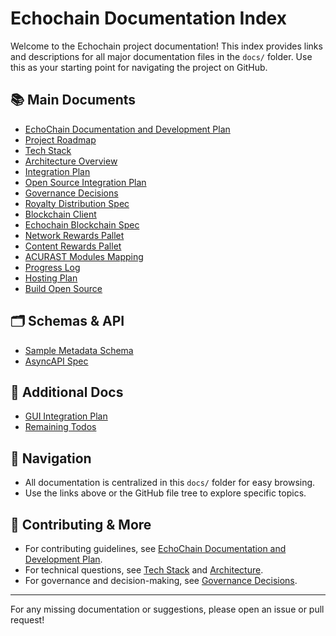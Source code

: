 # Echochain Documentation Index

Welcome to the Echochain project documentation! This index provides links and descriptions for all major documentation files in the `docs/` folder. Use this as your starting point for navigating the project on GitHub.

## 📚 Main Documents

- [EchoChain Documentation and Development Plan](./EchoChain_Documentation_and_Development_Plan.md)
- [Project Roadmap](./../cline_docs/projectRoadmap.md)
- [Tech Stack](./../cline_docs/techStack.md)
- [Architecture Overview](./architecture.md)
- [Integration Plan](./INTEGRATION_PLAN.md)
- [Open Source Integration Plan](./OpenSource_Integration_Plan.md)
- [Governance Decisions](./governance_decisions.md)
- [Royalty Distribution Spec](./royalty_distribution_spec.md)
- [Blockchain Client](./BlockchainClient.md)
- [Echochain Blockchain Spec](./echochain-blockchain.md)
- [Network Rewards Pallet](./network-rewards-pallet.md)
- [Content Rewards Pallet](./content-rewards-pallet.md)
- [ACURAST Modules Mapping](./ACURAST_MODULES_MAPPING.md)
- [Progress Log](./PROGRESS.md)
- [Hosting Plan](./hosting-plan.md)
- [Build Open Source](./build-open-source.md)

## 🗂️ Schemas & API
- [Sample Metadata Schema](./schemas/sample-metadata.schema.json)
- [AsyncAPI Spec](./asyncapi.yaml)

## 📝 Additional Docs
- [GUI Integration Plan](./GUI_Integration_Plan.md)
- [Remaining Todos](./remaining-todos.md)

## 🧭 Navigation
- All documentation is centralized in this `docs/` folder for easy browsing.
- Use the links above or the GitHub file tree to explore specific topics.

## 🤝 Contributing & More
- For contributing guidelines, see [EchoChain Documentation and Development Plan](./EchoChain_Documentation_and_Development_Plan.md#contributing).
- For technical questions, see [Tech Stack](./../cline_docs/techStack.md) and [Architecture](./architecture.md).
- For governance and decision-making, see [Governance Decisions](./governance_decisions.md).

---

For any missing documentation or suggestions, please open an issue or pull request! 